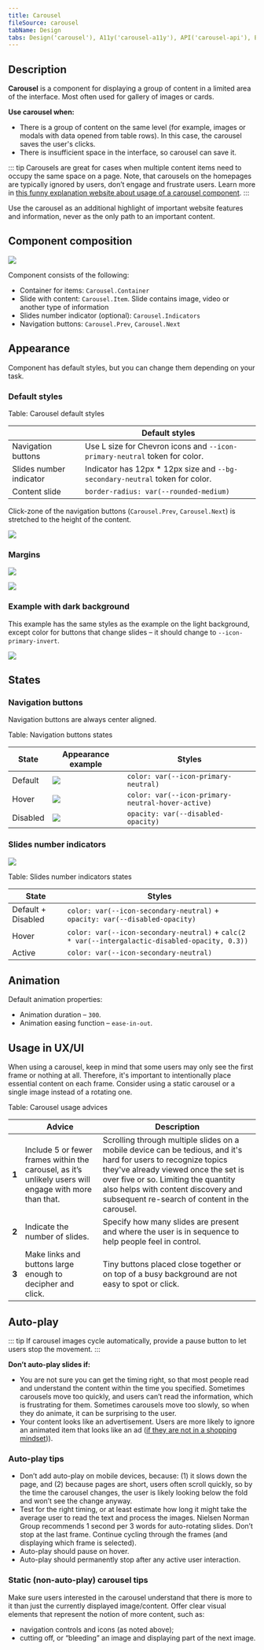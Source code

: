 ```yaml
---
title: Carousel
fileSource: carousel
tabName: Design
tabs: Design('carousel'), A11y('carousel-a11y'), API('carousel-api'), Example('carousel-code'), Changelog('carousel-changelog')
---
```


## Description

**Carousel** is a component for displaying a group of content in a limited area of the interface. Most often used for gallery of images or cards.

**Use carousel when:**

- There is a group of content on the same level (for example, images or modals with data opened from table rows). In this case, the carousel saves the user's clicks.
- There is insufficient space in the interface, so carousel can save it.

::: tip
Carousels are great for cases when multiple content items need to occupy the same space on a page. Note, that carousels on the homepages are typically ignored by users, don’t engage and frustrate users. Learn more in [this funny explanation website about usage of a carousel component](http://shouldiuseacarousel.com/).
:::

Use the carousel as an additional highlight of important website features and information, never as the only path to an important content.

## Component composition

![](static/carousel-composition.png)

Component consists of the following:

- Container for items: `Carousel.Container`
- Slide with content: `Carousel.Item`. Slide contains image, video or another type of information
- Slides number indicator (optional): `Carousel.Indicators`
- Navigation buttons: `Carousel.Prev`, `Carousel.Next`

## Appearance

Component has default styles, but you can change them depending on your task.

### Default styles

Table: Carousel default styles

|                         | Default styles                                                        |
| ----------------------- | --------------------------------------------------------------------- |
| Navigation buttons      | Use L size for Chevron icons and `--icon-primary-neutral` token for color. |
| Slides number indicator | Indicator has 12px * 12px size and `--bg-secondary-neutral` token for color.  |
| Content slide           | `border-radius: var(--rounded-medium)`                               |

Click-zone of the navigation buttons (`Carousel.Prev`, `Carousel.Next`) is stretched to the height of the content.

![](static/click-zone-scheme.png)

### Margins

![](static/carousel-margins-1.png)

![](static/carousel-margins-2.png)

### Example with dark background

This example has the same styles as the example on the light background, except color for buttons that change slides – it should change to `--icon-primary-invert`.

![](static/carousel-dark.png)

## States

### Navigation buttons

Navigation buttons are always center aligned.

Table: Navigation buttons states

| State    | Appearance example                      | Styles                                               |
| -------- | --------------------------------------- | ---------------------------------------------------- |
| Default  | ![](static/default.png)   | `color: var(--icon-primary-neutral)`              |
| Hover    | ![](static/hover.png)  | `color: var(--icon-primary-neutral-hover-active)` |
| Disabled | ![](static/disabled.png) | `opacity: var(--disabled-opacity)`                  |

### Slides number indicators

![](static/default-indicators.png)

Table: Slides number indicators states

| State               | Styles                                                                                    |
| ------------------- | ----------------------------------------------------------------------------------------- |
| Default + Disabled  | `color: var(--icon-secondary-neutral)` + `opacity: var(--disabled-opacity)`    |
| Hover               | `color: var(--icon-secondary-neutral)` + `calc(2 * var(--intergalactic-disabled-opacity, 0.3))`          |
| Active              | `color: var(--icon-secondary-neutral)`                                                  |

## Animation

Default animation properties:

- Animation duration – `300`.
- Animation easing function – `ease-in-out`.

## Usage in UX/UI

When using a carousel, keep in mind that some users may only see the first frame or nothing at all. Therefore, it's important to intentionally place essential content on each frame. Consider using a static carousel or a single image instead of a rotating one.

Table: Carousel usage advices

|       | Advice                                                                                                 | Description                                                                                                                                                                                                                                                                           |
| ----- | ------------------------------------------------------------------------------------------------------ | ------------------------------------------------------------------------------------------------------------------------------------------------------------------------------------------------------------------------------------------------------------------------------------- |
| **1** | Include 5 or fewer frames within the carousel, as it’s unlikely users will engage with more than that. | Scrolling through multiple slides on a mobile device can be tedious, and it's hard for users to recognize topics they've already viewed once the set is over five or so. Limiting the quantity also helps with content discovery and subsequent re-search of content in the carousel. |
| **2** | Indicate the number of slides.                                                                         | Specify how many slides are present and where the user is in sequence to help people feel in control.                                                                                                                                                                                 |
| **3** | Make links and buttons large enough to decipher and click.                                             | Tiny buttons placed close together or on top of a busy background are not easy to spot or click.                                                                                                                                                                                      |

## Auto-play

::: tip
If carousel images cycle automatically, provide a pause button to let users stop the movement.
:::

**Don’t auto-play slides if:**

- You are not sure you can get the timing right, so that most people read and understand the content within the time you specified. Sometimes carousels move too quickly, and users can’t read the information, which is frustrating for them. Sometimes carousels move too slowly, so when they do animate, it can be surprising to the user.
- Your content looks like an advertisement. Users are more likely to ignore an animated item that looks like an ad ([if they are not in a shopping mindset](https://www.nngroup.com/articles/designing-effective-carousels/))).

### Auto-play tips

- Don’t add auto-play on mobile devices, because: (1) it slows down the page, and (2) because pages are short, users often scroll quickly, so by the time the carousel changes, the user is likely looking below the fold and won’t see the change anyway.
- Test for the right timing, or at least estimate how long it might take the average user to read the text and process the images. Nielsen Norman Group recommends 1 second per 3 words for auto-rotating slides. Don’t stop at the last frame. Continue cycling through the frames (and displaying which frame is selected).
- Auto-play should pause on hover.
- Auto-play should permanently stop after any active user interaction.

### Static (non-auto-play) carousel tips

Make sure users interested in the carousel understand that there is more to it than just the currently displayed image/content. Offer clear visual elements that represent the notion of more content, such as:

- navigation controls and icons (as noted above);
- cutting off, or “bleeding” an image and displaying part of the next image.

